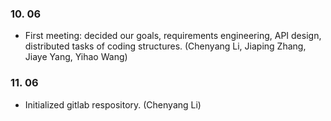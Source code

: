 ### 10. 06

- First meeting: decided our goals, requirements engineering, API design, distributed tasks of coding structures. (Chenyang Li, Jiaping Zhang, Jiaye Yang, Yihao Wang)

### 11. 06

- Initialized gitlab respository. (Chenyang Li)

